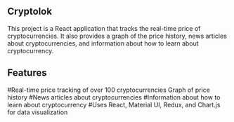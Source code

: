 ## Cryptolok

This project is a React application that tracks the real-time price of cryptocurrencies. It also provides a graph of the price history, news articles about cryptocurrencies, and information about how to learn about cryptocurrency.

## Features

#Real-time price tracking of over 100 cryptocurrencies
Graph of price history
#News articles about cryptocurrencies
#Information about how to learn about cryptocurrency
#Uses React, Material UI, Redux, and Chart.js for data visualization
